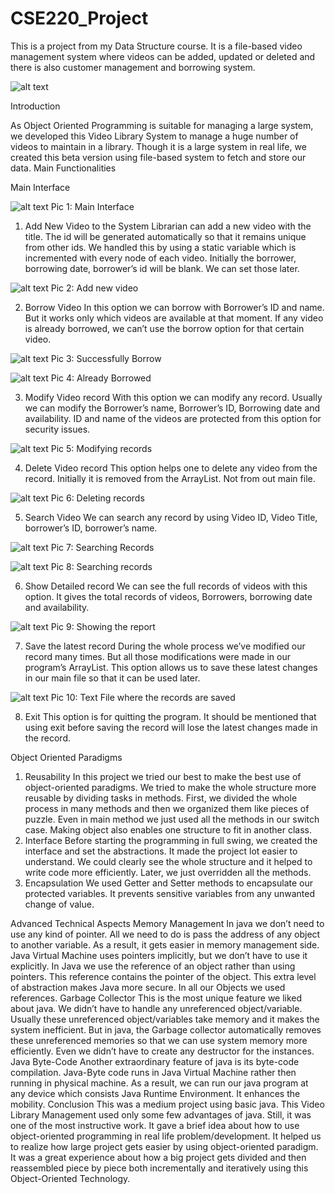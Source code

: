 # CSE220_Project
This is a project from my Data Structure course. It is a file-based video management system where videos can be added, updated or deleted and there is also customer management and borrowing system.


![alt text](https://github.com/Schrodinger-sCat/CSE220_Project/blob/master/screenshots/cover.PNG)

 Introduction

As Object Oriented Programming is suitable for managing a large system, we developed this Video Library System to manage a huge number of videos to maintain in a library. Though it is a large system in real life, we created this beta version using file-based system to fetch and store our data.
Main Functionalities

 Main Interface

![alt text](https://github.com/Schrodinger-sCat/CSE220_Project/blob/master/screenshots/1.PNG)
 Pic 1: Main Interface

1.	Add New Video to the System
Librarian can add a new video with the title. The id will be generated automatically so that it remains unique from other ids. We handled this by using a static variable which is incremented with every node of each video. Initially the borrower, borrowing date, borrower’s id will be blank. We can set those later.

![alt text](https://github.com/Schrodinger-sCat/CSE220_Project/blob/master/screenshots/2.png)
 Pic 2: Add new video

2.	Borrow Video
In this option we can borrow with Borrower’s ID and name. But it works only which videos are available at that moment. If any video is already borrowed, we can’t use the borrow option for that certain video.

![alt text](https://github.com/Schrodinger-sCat/CSE220_Project/blob/master/screenshots/3.png)
 Pic 3: Successfully Borrow

![alt text](https://github.com/Schrodinger-sCat/CSE220_Project/blob/master/screenshots/4.png)
 Pic 4: Already Borrowed

3.	Modify Video record
With this option we can modify any record. Usually we can modify the Borrower’s name, Borrower’s ID, Borrowing date and availability. ID and name of the videos are protected from this option for security issues.

![alt text](https://github.com/Schrodinger-sCat/CSE220_Project/blob/master/screenshots/5.png)
 Pic 5: Modifying records

4.	Delete Video record
This option helps one to delete any video from the record. Initially it is removed from the ArrayList. Not from out main file.

![alt text](https://github.com/Schrodinger-sCat/CSE220_Project/blob/master/screenshots/6.png)
Pic 6: Deleting records


5.	Search Video
We can search any record by using Video ID, Video Title, borrower’s ID, borrower’s name.
 
![alt text](https://github.com/Schrodinger-sCat/CSE220_Project/blob/master/screenshots/7.png)
Pic 7: Searching Records
 
![alt text](https://github.com/Schrodinger-sCat/CSE220_Project/blob/master/screenshots/8.png)
Pic 8: Searching records

6.	Show Detailed record
We can see the full records of videos with this option. It gives the total records of videos, Borrowers, borrowing date and availability.

![alt text](https://github.com/Schrodinger-sCat/CSE220_Project/blob/master/screenshots/9.png)
Pic 9: Showing the report

7.	Save the latest record
During the whole process we’ve modified our record many times. But all those modifications were made in our program’s ArrayList. This option allows us to save these latest changes in our main file so that it can be used later.

![alt text](https://github.com/Schrodinger-sCat/CSE220_Project/blob/master/screenshots/10.png)
Pic 10: Text File where the records are saved

8.	Exit
This option is for quitting the program. It should be mentioned that using exit before saving the record will lose the latest changes made in the record. 

Object Oriented Paradigms
1.	Reusability
In this project we tried our best to make the best use of object-oriented paradigms. We tried to make the whole structure more reusable by dividing tasks in methods. First, we divided the whole process in many methods and then we organized them like pieces of puzzle. Even in main method we just used all the methods in our switch case. Making object also enables one structure to fit in another class.
2.	Interface
Before starting the programming in full swing, we created the interface and set the abstractions. It made the project lot easier to understand. We could clearly see the whole structure and it helped to write code more efficiently. Later, we just overridden all the methods.
3.	Encapsulation
We used Getter and Setter methods to encapsulate our protected variables. It prevents sensitive variables from any unwanted change of value. 

Advanced Technical Aspects
Memory Management
In java we don’t need to use any kind of pointer. All we need to do is pass the address of any object to another variable. As a result, it gets easier in memory management side. Java Virtual Machine uses pointers implicitly, but we don’t have to use it explicitly. In Java we use the reference of an object rather than using pointers. This reference contains the pointer of the object. This extra level of abstraction makes Java more secure. In all our Objects we used references.
Garbage Collector 
This is the most unique feature we liked about java. We didn’t have to handle any unreferenced object/variable. Usually these unreferenced object/variables take memory and it makes the system inefficient. But in java, the Garbage collector automatically removes these unreferenced memories so that we can use system memory more efficiently. Even we didn’t have to create any destructor for the instances.
Java Byte-Code
	Another extraordinary feature of java is its byte-code compilation. Java-Byte code runs in Java Virtual Machine rather then running in physical machine. As a result, we can run our java program at any device which consists Java Runtime Environment. It enhances the mobility.
Conclusion
This was a medium project using basic java. This Video Library Management used only some few advantages of java. Still, it was one of the most instructive work. It gave a brief idea about how to use object-oriented programming in real life problem/development. It helped us to realize how large project gets easier by using object-oriented paradigm. It was a great experience about how a big project gets divided and then reassembled piece by piece both incrementally and iteratively using this Object-Oriented Technology.

